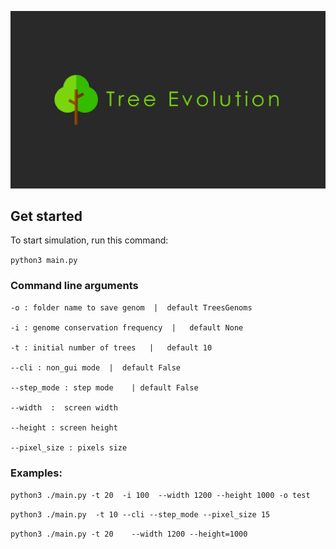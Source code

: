![](images/logo.png)

## Get started

To start simulation, run this command:

``` python3 main.py ```

### Command line arguments
```
-o : folder name to save genom  |  default TreesGenoms

-i : genome conservation frequency  |   default None

-t : initial number of trees   |   default 10

--cli : non_gui mode  |  default False

--step_mode : step mode    | default False

--width  :  screen width    

--height : screen height

--pixel_size : pixels size 
```


### Examples:

``` python3 ./main.py -t 20  -i 100  --width 1200 --height 1000 -o test ```

``` python3 ./main.py  -t 10 --cli --step_mode --pixel_size 15 ```

``` python3 ./main.py -t 20    --width 1200 --height=1000 ```
